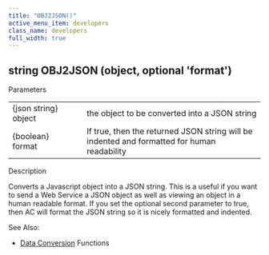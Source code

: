 ```yaml
---
title: "OBJ2JSON()"
active_menu_item: developers
class_name: developers
full_width: true
---
```



## string OBJ2JSON (object, optional 'format')

Parameters

<table>
<tr>
<td width="165">
{json string} object

</td>
<td width="12">
</td>
<td width="703">
the object to be converted into a JSON string

</td>
</tr>
<tr>
<td width="165">
{boolean} format

</td>
<td width="12">
</td>
<td width="703">
If true, then the returned JSON string will be indented and formatted for human readability

</td>
</tr>
</table>

Description

Converts a Javascript object into a JSON string. This is a useful if you want to send a Web Service a JSON object as well as viewing an object in a human readable format. If you set the optional second parameter to true, then AC will format the JSON string so it is nicely formatted and indented.

See Also:

 - [Data Conversion](index.htm) Functions

